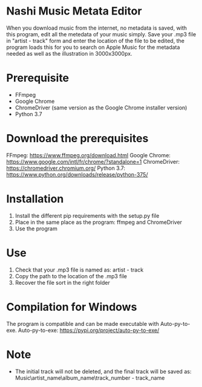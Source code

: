 # Nashi Music Metata Editor
When you download music from the internet, no metadata is saved, with this program, edit all the metedata of your music simply.
Save your .mp3 file in "artist - track" form and enter the location of the file to be edited, the program loads this for you to search on Apple Music for the metadata needed as well as the illustration in 3000x3000px.

# Prerequisite
 - FFmpeg
 - Google Chrome 
 - ChromeDriver (same version as the Google Chrome installer version)
 - Python 3.7
 
# Download the prerequisites
FFmpeg: https://www.ffmpeg.org/download.html
Google Chrome: https://www.google.com/intl/fr/chrome/?standalone=1
ChromeDriver:  https://chromedriver.chromium.org/
Python 3.7: https://www.python.org/downloads/release/python-375/

# Installation
1) Install the different pip requirements with the setup.py file
2) Place in the same place as the program: ffmpeg and ChromeDriver
3) Use the program

# Use
1) Check that your .mp3 file is named as: artist - track
2) Copy the path to the location of the .mp3 file
3) Recover the file sort in the right folder

# Compilation for Windows
The program is compatible and can be made executable with Auto-py-to-exe.
Auto-py-to-exe: https://pypi.org/project/auto-py-to-exe/

# Note
 - The initial track will not be deleted, and the final track will be saved as:
Music\artist_name\album_name\track_number - track_name
